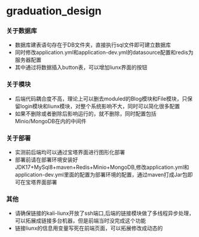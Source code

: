 # graduation_design

### 关于数据库
  * 数据库建表语句存在于DB文件夹，直接执行sql文件即可建立数据库
  * 同时修改application.yml和application-dev.yml的datasource配置和redis为服务器配置
  * 其中通过将数据插入button表，可以增加liunx界面的按钮

### 关于模块
  * 后端代码耦合度不高，理论上可以删去moduled的Blog模块和File模块，只保留login模块和liunx模块，对整个系统影响不大，同时可以简化很多配置
  * 如果不删除或者删除后影响运行的，就不删除，同时配置包括Minio/MongoDB在内的中间件

### 关于部署
  * 实测前后端均可以通过宝塔界面进行图形化部署
  * 部署前请在部署环境安装好JDK17+MySql8+maven+Redis+Minio+MongoDB,修改application.yml和application-dev.yml里面的配置为部署环境的配置，通过maven打成Jar包即可在宝塔界面部署

### 其他
  * 请确保链接的kali-liunx开放了ssh端口,后端的链接模块做了多线程异步处理，可以拓展成链接多台机器，但是前端当时没完成这个功能
  * 链接liunx的信息用变量写死在前端页面，可以拓展修改成动态的
